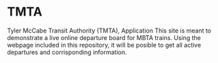 # TMTA
Tyler McCabe Transit Authority (TMTA),  Application
This site is meant to demonstrate a live online departure board for MBTA trains.
Using the webpage included in this repository, it will be posible to get all active departures and corrisponding information.
